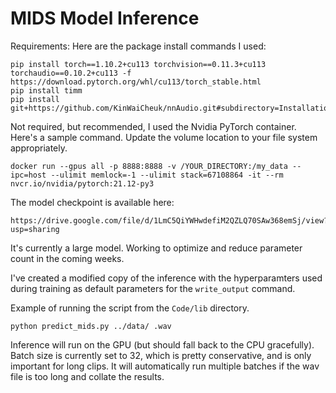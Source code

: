 # MIDS Model Inference

Requirements:
Here are the package install commands I used:
```
pip install torch==1.10.2+cu113 torchvision==0.11.3+cu113 torchaudio==0.10.2+cu113 -f https://download.pytorch.org/whl/cu113/torch_stable.html
pip install timm
pip install git+https://github.com/KinWaiCheuk/nnAudio.git#subdirectory=Installation
```

Not required, but recommended, I used the Nvidia PyTorch container.  Here's a sample command.  Update the volume location to your file system appropriately.

```
docker run --gpus all -p 8888:8888 -v /YOUR_DIRECTORY:/my_data --ipc=host --ulimit memlock=-1 --ulimit stack=67108864 -it --rm nvcr.io/nvidia/pytorch:21.12-py3
```

The model checkpoint is available here:
```
https://drive.google.com/file/d/1LmC5QiYWHwdefiM2QZLQ70SAw368emSj/view?usp=sharing
```

It's currently a large model.  Working to optimize and reduce parameter count in the coming weeks.

I've created a modified copy of the inference with the hyperparamters used during training as default parameters for the `write_output` command.

Example of running the script from the `Code/lib` directory.

`python predict_mids.py ../data/ .wav`

Inference will run on the GPU (but should fall back to the CPU gracefully).  Batch size is currently set to 32, which is pretty conservative, and is only important for long clips.  It will automatically run multiple batches if the wav file is too long and collate the results.
